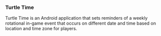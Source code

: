 ### Turtle Time
Turtle Time is an Android application that sets reminders of a weekly rotational in-game event that occurs on different date and time based on location and time zone for players.
